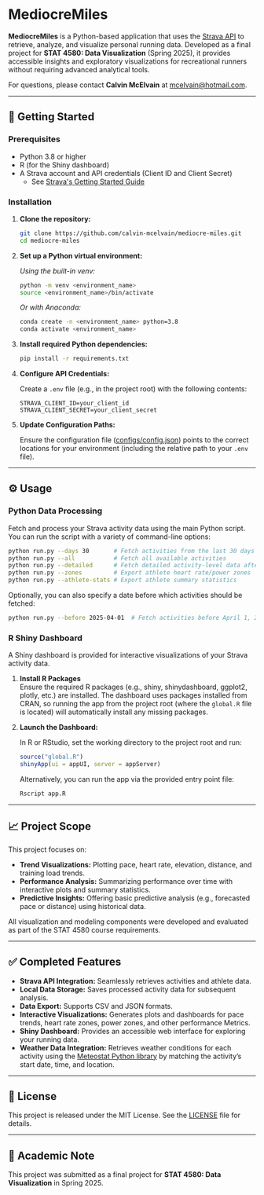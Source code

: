 # MediocreMiles

**MediocreMiles** is a Python-based application that uses the [Strava API](https://developers.strava.com/) to retrieve, analyze, and visualize personal running data. Developed as a final project for **STAT 4580: Data Visualization** (Spring 2025), it provides accessible insights and exploratory visualizations for recreational runners without requiring advanced analytical tools.

For questions, please contact **Calvin McElvain** at [mcelvain@hotmail.com](mailto:mcelvain@hotmail.com).

---

## :rocket: Getting Started

### Prerequisites

- Python 3.8 or higher
- R (for the Shiny dashboard)
- A Strava account and API credentials (Client ID and Client Secret)
  - See [Strava's Getting Started Guide](https://developers.strava.com/docs/getting-started/)

### Installation

1. **Clone the repository:**

    ```bash
    git clone https://github.com/calvin-mcelvain/mediocre-miles.git
    cd mediocre-miles
    ```

2. **Set up a Python virtual environment:**

    _Using the built-in venv:_

    ```bash
    python -m venv <environment_name>
    source <environment_name>/bin/activate
    ```

    _Or with Anaconda:_

    ```bash
    conda create -n <environment_name> python=3.8
    conda activate <environment_name>
    ```

3. **Install required Python dependencies:**

    ```bash
    pip install -r requirements.txt
    ```

4. **Configure API Credentials:**

    Create a `.env` file (e.g., in the project root) with the following contents:

    ```
    STRAVA_CLIENT_ID=your_client_id
    STRAVA_CLIENT_SECRET=your_client_secret
    ```

5. **Update Configuration Paths:**

    Ensure the configuration file ([configs/config.json](configs/config.json)) points to the correct locations for your environment (including the relative path to your `.env` file).

---

## :gear: Usage

### Python Data Processing

Fetch and process your Strava activity data using the main Python script. You can run the script with a variety of command-line options:

```bash
python run.py --days 30       # Fetch activities from the last 30 days
python run.py --all           # Fetch all available activities
python run.py --detailed      # Fetch detailed activity-level data after initial retrieval
python run.py --zones         # Export athlete heart rate/power zones
python run.py --athlete-stats # Export athlete summary statistics
```

Optionally, you can also specify a date before which activities should be fetched:

```bash
python run.py --before 2025-04-01  # Fetch activities before April 1, 2025
```

### R Shiny Dashboard

A Shiny dashboard is provided for interactive visualizations of your Strava activity data.

1. **Install R Packages**  
   Ensure the required R packages (e.g., shiny, shinydashboard, ggplot2, plotly, etc.) are installed. The dashboard uses packages installed from CRAN, so running the app from the project root (where the `global.R` file is located) will automatically install any missing packages.

2. **Launch the Dashboard:**

    In R or RStudio, set the working directory to the project root and run:

    ```r
    source("global.R")
    shinyApp(ui = appUI, server = appServer)
    ```

    Alternatively, you can run the app via the provided entry point file:

    ```r
    Rscript app.R
    ```

---

## :chart_with_upwards_trend: Project Scope

This project focuses on:

- **Trend Visualizations:** Plotting pace, heart rate, elevation, distance, and training load trends.
- **Performance Analysis:** Summarizing performance over time with interactive plots and summary statistics.
- **Predictive Insights:** Offering basic predictive analysis (e.g., forecasted pace or distance) using historical data.

All visualization and modeling components were developed and evaluated as part of the STAT 4580 course requirements.

---

## :white_check_mark: Completed Features

- **Strava API Integration:** Seamlessly retrieves activities and athlete data.
- **Local Data Storage:** Saves processed activity data for subsequent analysis.
- **Data Export:** Supports CSV and JSON formats.
- **Interactive Visualizations:** Generates plots and dashboards for pace trends, heart rate zones, power zones, and other performance Metrics.
- **Shiny Dashboard:** Provides an accessible web interface for exploring your running data.
- **Weather Data Integration:** Retrieves weather conditions for each activity using the [Meteostat Python library](https://github.com/meteostat/meteostat-python?tab=readme-ov-file) by matching the activity’s start date, time, and location.

---

## :page_facing_up: License

This project is released under the MIT License. See the [LICENSE](LICENSE) file for details.

---

## :bookmark_tabs: Academic Note

This project was submitted as a final project for **STAT 4580: Data Visualization** in Spring 2025.
